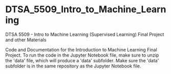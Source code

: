 # DTSA_5509_Intro_to_Machine_Learning
DTSA 5509 - Intro to Machine Learning (Supervised Learning) Final Project and other Materials

Code and Documentation for the Introduction to Machine Learning Final Project. To run the code in the Jupyter Notebook file, make sure to unzip the 'data' file, which will produce a 'data' subfolder. Make sure the 'data' subfolder is in the same repository as the Jupyter Notebook file.
